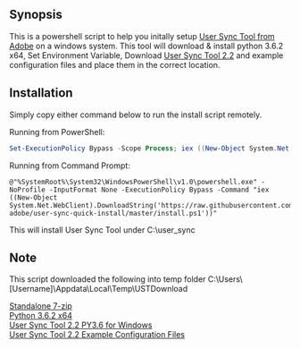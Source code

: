 ## Synopsis

This is a powershell script to help you initally setup [User Sync Tool from Adobe](https://github.com/adobe-apiplatform/user-sync.py) on a windows system. This tool will download & install python 3.6.2 x64, Set Environment Variable, Download [User Sync Tool 2.2](https://github.com/adobe-apiplatform/user-sync.py/releases/tag/v2.2) and example configuration files and place them in the correct location.

## Installation

Simply copy either command below to run the install script remotely.

Running from PowerShell:

```powershell
Set-ExecutionPolicy Bypass -Scope Process; iex ((New-Object System.Net.WebClient).DownloadString('https://raw.githubusercontent.com/bhunut-adobe/user-sync-quick-install/master/install.ps1'))
```
Running from Command Prompt:

```dos
@"%SystemRoot%\System32\WindowsPowerShell\v1.0\powershell.exe" -NoProfile -InputFormat None -ExecutionPolicy Bypass -Command "iex ((New-Object System.Net.WebClient).DownloadString('https://raw.githubusercontent.com/bhunut-adobe/user-sync-quick-install/master/install.ps1'))"
```

This will install User Sync Tool under C:\user_sync

## Note

This script downloaded the following into temp folder C:\Users\\[Username]\Appdata\Local\Temp\USTDownload

[Standalone 7-zip](http://www.7-zip.org/a/7za920.zip)<br>
[Python 3.6.2 x64](https://www.python.org/ftp/python/3.6.2/python-3.6.2-amd64.exe)<br>
[User Sync Tool 2.2 PY3.6 for Windows](https://github.com/adobe-apiplatform/user-sync.py/releases/download/v2.2/user-sync-v2.2-windows-py36.tar.gz)<br>
[User Sync Tool 2.2 Example Configuration Files](https://github.com/adobe-apiplatform/user-sync.py/releases/download/v2.2/example-configurations.tar.gz)
